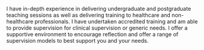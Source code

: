 I have in-depth experience in delivering undergraduate and postgraduate teaching sessions as well as delivering training to healthcare and non-healthcare professionals. I have undertaken accredited training and am able to provide supervision for clinical supervision or generic needs. I offer a supportive environment to encourage reflection and offer a range of supervision models to best support you and your needs.

